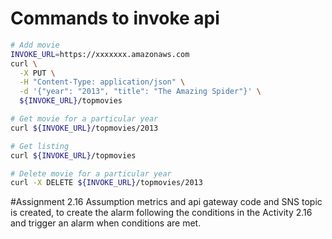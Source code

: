 # Commands to invoke api
```bash
# Add movie
INVOKE_URL=https://xxxxxxx.amazonaws.com
curl \
  -X PUT \
  -H "Content-Type: application/json" \
  -d '{"year": "2013", "title": "The Amazing Spider"}' \
  ${INVOKE_URL}/topmovies

# Get movie for a particular year
curl ${INVOKE_URL}/topmovies/2013

# Get listing
curl ${INVOKE_URL}/topmovies

# Delete movie for a particular year
curl -X DELETE ${INVOKE_URL}/topmovies/2013
```

#Assignment 2.16
Assumption metrics and api gateway code and SNS topic is created, to create the alarm following the conditions in the Activity 2.16 and trigger an alarm when conditions are met.
